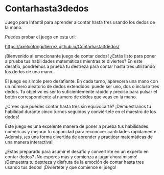 # Contarhasta3dedos
Juego para Infantil para aprender a contar hasta tres usando los dedos de la mano.

Puedes probar el juego en esta url:

https://axelcotongutierrez.github.io/Contarhasta3dedos/

¡Bienvenido al emocionante juego de contar dedos! ¿Estás listo para poner a prueba tus habilidades matemáticas mientras te diviertes? En este desafío, pondremos a prueba tu destreza para contar hasta tres utilizando los dedos de una mano.

El juego es simple pero desafiante. En cada turno, aparecerá una mano con un número aleatorio de dedos extendidos: puede ser uno, dos o incluso tres dedos. Tu objetivo es ser lo suficientemente rápido y preciso para pulsar el botón correspondiente al número de dedos que veas en la mano.

¿Crees que puedes contar hasta tres sin equivocarte? ¡Demuéstranos tu habilidad durante cinco turnos seguidos y conviértete en el maestro de los dedos!

Este juego es una excelente manera de poner a prueba tus habilidades numéricas y mejorar tu capacidad para reconocer cantidades rápidamente. Además, ¡es una forma divertida de aprender y practicar matemáticas de una manera interactiva!

¿Estás preparado para asumir el desafío y convertirte en un experto en contar dedos? ¡No esperes más y comienza a jugar ahora mismo! ¡Demuestra tu destreza y disfruta de la emoción de contar hasta tres usando tus dedos! ¡Diviértete y que comience el juego!